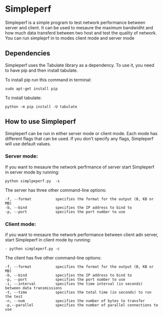 
Simpleperf 
================================================================

Simpleperf is a simple program to test network performance between server and client. It can be used to mesaure the maximum bandwidht and how much data transferd between two host and  test the quality of network. You can run simpleprf in to modes client mode and server mode



Dependencies
----------------
Simpleperf uses the Tabulate library as a dependency. To use it, you need to have pip and then install tabulate.

To install pip run this command in terminal:

    sudo apt-get install pip

To install tabulate:

    python -m pip install -U tabulate 

How to use Simpleperf
---------------
Simpleperf can be run in either server mode or client mode. Each mode has different flags that can be used. If you don't specify any flags, Simpleperf will use default values.


### Server mode: ###
If you want to mesaure the network perfrmance of server start Simpleperf in server mode by running:
    
    python simplpeperf.py  -s 


The server has three other command-line options:

    -f, --format           specifies the format for the output (B, KB or MB)
    -b, --bind             specifies the IP address to bind to
    -p, --port             specifies the port number to use

### Client mode: ###
if you want to mesaure the network performance between client adn server, start Simpleperf in client mode by running:

    - python simpleperf.py -c
    
    
The client has five other command-line options:

    -f, --format           specifies the format for the output (B, KB or MB)
    -b, --bind             specifies the IP address to bind to
    -p, --port             specifies the port number to use
    -i, --interval         specifies the time interval (in seconds) between data transmissions
    -t, --time             specifies the total time (in seconds) to run the test
    -n, --num              specifies the number of bytes to transfer
    -p,--parallel          specifies the number of parallel connections to use
    








